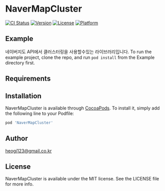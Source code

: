 # NaverMapCluster

[![CI Status](https://img.shields.io/travis/heomm123@naver.com/NaverMapCluster.svg?style=flat)](https://travis-ci.org/heomm123@naver.com/NaverMapCluster)
[![Version](https://img.shields.io/cocoapods/v/NaverMapCluster.svg?style=flat)](https://cocoapods.org/pods/NaverMapCluster)
[![License](https://img.shields.io/cocoapods/l/NaverMapCluster.svg?style=flat)](https://cocoapods.org/pods/NaverMapCluster)
[![Platform](https://img.shields.io/cocoapods/p/NaverMapCluster.svg?style=flat)](https://cocoapods.org/pods/NaverMapCluster)

## Example
네이버지도 API에서 클러스터링을 사용할수있는 라이브러리입니다.
To run the example project, clone the repo, and run `pod install` from the Example directory first.

## Requirements

## Installation

NaverMapCluster is available through [CocoaPods](https://cocoapods.org). To install
it, simply add the following line to your Podfile:

```ruby
pod 'NaverMapCluster'
```

## Author

heogj123@gmail.co.kr

## License

NaverMapCluster is available under the MIT license. See the LICENSE file for more info.
